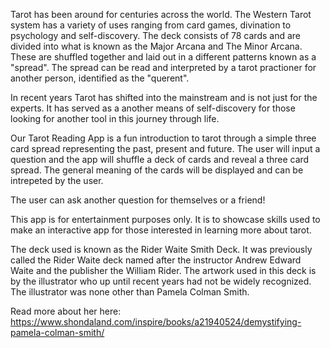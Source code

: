 Tarot has been around for centuries across the world. The Western Tarot system has a variety of uses ranging from card games, divination to psychology and self-discovery. The deck consists of 78 cards and are divided into what is known as the Major Arcana and The Minor Arcana. These are shuffled together and laid out in a different patterns known as a "spread". The spread can be read and interpreted by a tarot practioner for another person, identified as the "querent". 

In recent years Tarot has shifted into the mainstream and is not just for the experts. It has served as a another means of self-discovery for those looking for another tool in this journey through life. 


Our Tarot Reading App is a fun introduction to tarot through a simple three card spread representing the past, present and future. 
The user will input a question and the app will shuffle a deck of cards and reveal a three card spread. 
The general meaning of the cards will be displayed and can be intrepeted by the user. 

The user can ask another question for themselves or a friend!

This app is for entertainment purposes only. It is to showcase skills used to make an interactive app for those interested in learning more about tarot.



The deck used is known as the Rider Waite Smith Deck. It was previously called the Rider Waite deck named after the instructor Andrew Edward Waite and the publisher the William Rider.
The artwork used in this deck is by the illustrator who up until recent years had not be widely recognized. The illustrator was none other than Pamela Colman Smith. 

Read more about her here: https://www.shondaland.com/inspire/books/a21940524/demystifying-pamela-colman-smith/


